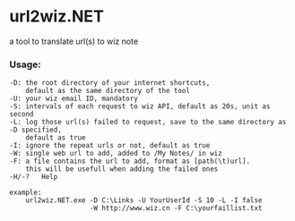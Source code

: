 # url2wiz.NET
a tool to translate url(s) to wiz note

### Usage:
	-D: the root directory of your internet shortcuts,
		default as the same directory of the tool
	-U:	your wiz email ID, mandatory
	-S:	intervals of each request to wiz API, default as 20s, unit as second
	-L:	log those url(s) failed to request, save to the same directory as -D specified,
		default as true
	-I:	ignore the repeat urls or not, default as true
	-W:	single web url to add, added to /My Notes/ in wiz
	-F:	a file contains the url to add, format as [path(\t)url].
		this will be usefull when adding the failed ones
	-H/-?	Help

	example:
		url2wiz.NET.exe -D C:\Links -U YourUserId -S 10 -L -I false
						-W http://www.wiz.cn -F C:\yourfaillist.txt
